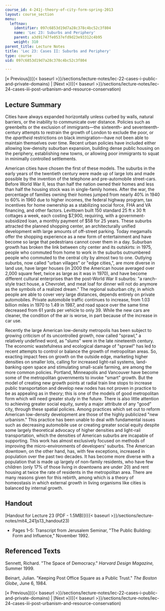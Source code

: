 ```yaml
---
course_id: 4-241j-theory-of-city-form-spring-2013
layout: course_section
menu:
  leftnav:
    identifier: 097c6853d19d7a28c378c4bc52c3f804
    name: 'Lec 23: Suburbs and Periphery'
    parent: a3d91747fe0537efd9d23e93312c4b95
    weight: 310
parent_title: Lecture Notes
title: 'Lec 23: Cases II: Suburbs and Periphery'
type: course
uid: 097c6853d19d7a28c378c4bc52c3f804

---
```


[« Previous]({{< baseurl >}}/sections/lecture-notes/lec-22-cases-i-public-and-private-domains) | [Next »]({{< baseurl >}}/sections/lecture-notes/lec-24-cases-iii-post-urbanism-and-resource-conservation)

Lecture Summary
---------------

Cities have always expanded horizontally unless curbed by walls, natural barriers, or the inability to communicate over distance. Policies such as greenbelts or the exclusion of immigrants—the sixteenth- and seventeenth-century attempts to restrain the growth of London to exclude the poor, or the _apartheid_ restrictions on black immigration—have not been able to maintain themselves over time. Recent urban policies have included either allowing low-density suburban expansion, building dense public housing on the periphery, establishing new towns, or allowing poor immigrants to squat in minimally controlled settlements.

American cities have chosen the first of these models. The suburbs in the early years of the twentieth century were made up of large lots and made possible by the invention of the telephone and pre-automobile street-cars. Before World War II, less than half the nation owned their homes and less than half the housing stock was in single-family homes. After the war, the percentage of families owning their homes jumped from nearly 40% in 1940 to 60% in 1960 due to higher incomes, the federal highway program, tax incentives for home ownership as a stabilizing social force, FHA and VA financing, and other factors. Levittown built 150 standard 25 ft x 30 ft cottages a week, each costing $7,900, requiring, with a government-subsidized loan, a monthly payment of $58 for 25 years. These suburbs attracted the planned shopping center, an architecturally unified development with large amounts of off-street parking. Today megamalls offer the shopping experience as a new form of entertainment and have become so large that pedestrians cannot cover them in a day. Suburban growth has broken the link between city center and its outskirts: in 1975, people who commuted from home to work in the suburbs outnumbered people who commuted to the central city by almost two to one. Outlying suburbs, now called "urban villages" or "edge cities,", are more diverse in land use, have larger houses (in 2000 the American house averaged over 2,000 square feet, twice as large as it was in 1970), and have become different cultural enterprises than the post-World War II suburbs: "a ranch-style tract house, a Chevrolet, and meat loaf for dinner will not do anymore as the symbols of a realized dream." The regional suburban city, in which people are able to cover very large distances, depends entirely on private automobiles. Private automobile traffic continues to increase, from 1.03 billion miles in 1970 to 1.49 in 1987, and road space over the same time decreased from 61 yards per vehicle to only 39. While the new cars are cleaner, the condition of the air is worse, in part because of the increase in car use.

Recently the large American low-density metropolis has been subject to growing criticism of its uncontrolled growth, now called "sprawl," a relatively undefined word, as "slums" were in the late nineteenth century. The economic wastefulness and ecological damage of "sprawl" has led to recent attempts to control or balance the growth of metropolitan areas. So, exacting impact fees on growth on the outside edge, marketing higher densities on smaller lots, calling for increased light-rail systems, land-banking open space and stimulating small-scale farming, are among the more common policies. Portland, Minneapolis and Vancouver have become some of the metropolitan governments to invoke "smart" growth. But the model of creating new growth points at radial train line stops to increase public transportation and develop new nodes has not proven in practice to be as appealing as in theory; this is one of the models of good metropolitan form which will need greater study in the future. There is also little attention to achieving greater social equity, surely a major attribute of any "good" city, through these spatial policies. Among practices which set out to reform American low-density development are those of the highly publicized "new urbanism." This practice has been unable to deal with fundamental issues such as decreasing automobile use or creating greater social equity despite some largely theoretical advocacy of higher densities and light-rail transportation, which the densities of American suburbs are incapable of supporting. This work has almost exclusively focused on methods of improving the micro-environments of developers' suburbs. The American downtown, on the other hand, has, with few exceptions, increased in population over the past two decades. It has become more diverse with a population that is made up largely of non-family residents, who have few children (only 17% of those living in downtowns are under 20) and rent housing at twice the rate of residents in the metropolitan area. There are many reasons given for this rebirth, among which is a theory of homeostasis in which external growth in living organisms like cities is balanced by internal growth.

Handout
-------

[Handout for Lecture 23 (PDF - 1.5MB)]({{< baseurl >}}/sections/lecture-notes/mit4_241js13_handout23)

*   Pages 1–5: Transcript from Jerusalem Seminar, "The Public Building: Form and Influence," November 1992.

Referenced Texts
----------------

Sennett, Richard. "The Space of Democracy." _Harvard Design Magazine,_ Summer 1999.

Beinart, Julian. "Keeping Post Office Square as a Public Trust." _The Boston Globe_, June 6, 1984.

[« Previous]({{< baseurl >}}/sections/lecture-notes/lec-22-cases-i-public-and-private-domains) | [Next »]({{< baseurl >}}/sections/lecture-notes/lec-24-cases-iii-post-urbanism-and-resource-conservation)